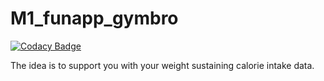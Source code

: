 # M1_funapp_gymbro

[![Codacy Badge](https://api.codacy.com/project/badge/Grade/4ecc872213c34f9c81ec07e808cf619b)](https://app.codacy.com/gh/nameisfalaq/M1_funapp_gymbro?utm_source=github.com&utm_medium=referral&utm_content=nameisfalaq/M1_funapp_gymbro&utm_campaign=Badge_Grade_Settings)

The idea is to support you with your weight sustaining calorie intake data.
